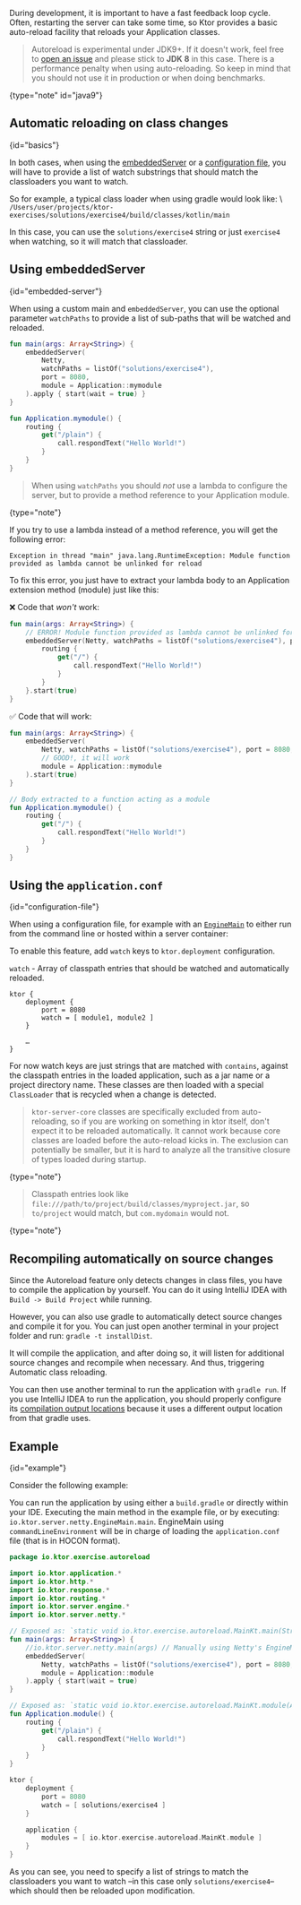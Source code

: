 [//]: # (title: Autoreload)
[//]: # (caption: Saving Time with Automatic Reloading)
[//]: # (category: servers)
[//]: # (permalink: /servers/autoreload.html)
[//]: # (keywords: autoreload watchpaths)
[//]: # (ktor_version_review: 1.0.0)

During development, it is important to have a fast feedback loop cycle. 
Often, restarting the server can take some time, so Ktor provides a basic auto-reload facility that
reloads your Application classes.

>Autoreload is experimental under JDK9+. If it doesn't work, feel free to [open an issue](https://github.com/ktorio/ktor/issues/new/choose) and 
>please stick to **JDK 8** in this case.
>There is a performance penalty when using auto-reloading. So keep in mind that you should not use it in production or when doing benchmarks.
>
{type="note" id="java9"}

## Automatic reloading on class changes
{id="basics"}

In both cases, when using the [embeddedServer](#embedded-server) or a [configuration file](#configuration-file), you will have to provide a list of watch substrings
that should match the classloaders you want to watch.

So for example, a typical class loader when using gradle would look like: \\
`/Users/user/projects/ktor-exercises/solutions/exercise4/build/classes/kotlin/main`

In this case, you can use the `solutions/exercise4` string or just `exercise4` when watching, so it will match that classloader.

## Using embeddedServer
{id="embedded-server"}

When using a custom main and `embeddedServer`,
you can use the optional parameter `watchPaths` to provide
a list of sub-paths that will be watched and reloaded.

```kotlin
fun main(args: Array<String>) {
    embeddedServer(
        Netty,
        watchPaths = listOf("solutions/exercise4"),
        port = 8080,
        module = Application::mymodule
    ).apply { start(wait = true) }
}

fun Application.mymodule() {
    routing {
        get("/plain") {
            call.respondText("Hello World!")
        }
    }
}
```

>When using `watchPaths` you should *not* use a lambda to configure the server, but to provide a method reference to your
>Application module.
>
{type="note"}

If you try to use a lambda instead of a method reference, you will get the following error:

```text
Exception in thread "main" java.lang.RuntimeException: Module function provided as lambda cannot be unlinked for reload
```

To fix this error, you just have to extract your lambda body to an Application extension method (module) just like this:


❌ Code that *won't* work:
```kotlin
fun main(args: Array<String>) {
    // ERROR! Module function provided as lambda cannot be unlinked for reload
    embeddedServer(Netty, watchPaths = listOf("solutions/exercise4"), port = 8080) {
        routing {
            get("/") {
                call.respondText("Hello World!")
            }
        }
    }.start(true)
}
```
✅ Code that will work:
```kotlin
fun main(args: Array<String>) {
    embeddedServer(
        Netty, watchPaths = listOf("solutions/exercise4"), port = 8080,
        // GOOD!, it will work 
        module = Application::mymodule
    ).start(true)
}

// Body extracted to a function acting as a module
fun Application.mymodule() {
    routing {
        get("/") {
            call.respondText("Hello World!")
        }
    }
}
```

## Using the `application.conf`
{id="configuration-file"}

When using a configuration file, for example with an [`EngineMain`](/servers/engine.html) to either run
from the command line or hosted within a server container: 

To enable this feature, add `watch` keys to `ktor.deployment` configuration. 

`watch` - Array of classpath entries that should be watched and automatically reloaded.

```text
ktor {
    deployment {
        port = 8080
        watch = [ module1, module2 ]
    }
    
    …
}
```

For now watch keys are just strings that are matched with `contains`, against the classpath entries in the loaded 
application, such as a jar name or a project directory name. 
These classes are then loaded with a special `ClassLoader` that is recycled when a change is detected.

>`ktor-server-core` classes are specifically excluded from auto-reloading, so if you are working on something in ktor itself, 
>don't expect it to be reloaded automatically. It cannot work because core classes are loaded before the auto-reload kicks in. 
>The exclusion can potentially be smaller, but it is hard to analyze all the transitive closure of types loaded during
>startup.
>
{type="note"}

>Classpath entries look like `file:///path/to/project/build/classes/myproject.jar`, so `to/project` would match, but `com.mydomain` would not.
>
{type="note"}

## Recompiling automatically on source changes

Since the Autoreload feature only detects changes in class files, you have to compile the application by yourself.
You can do it using IntelliJ IDEA with `Build -> Build Project` while running.

However, you can also use gradle to automatically detect source changes and compile it for you. You can just open
another terminal in your project folder and run: `gradle -t installDist`.

It will compile the application, and after doing so,
it will listen for additional source changes and recompile when necessary. And thus, triggering Automatic class reloading.

You can then use another terminal to run the application with `gradle run`. If you use IntelliJ IDEA to run the application, you should properly configure its [compilation output locations](https://www.jetbrains.com/help/idea/specifying-compilation-settings.html) because it uses a different output location from that gradle uses.

## Example
{id="example"}

Consider the following example:

You can run the application by using either a `build.gradle` or directly within your IDE.
Executing the main method in the example file, or by executing: `io.ktor.server.netty.EngineMain.main`.
EngineMain using `commandLineEnvironment` will be in charge of loading the `application.conf` file (that is in HOCON format).

<tabs>

```kotlin
package io.ktor.exercise.autoreload

import io.ktor.application.*
import io.ktor.http.*
import io.ktor.response.*
import io.ktor.routing.*
import io.ktor.server.engine.*
import io.ktor.server.netty.*

// Exposed as: `static void io.ktor.exercise.autoreload.MainKt.main(String[] args)`
fun main(args: Array<String>) {
    //io.ktor.server.netty.main(args) // Manually using Netty's EngineMain
    embeddedServer(
        Netty, watchPaths = listOf("solutions/exercise4"), port = 8080,
        module = Application::module
    ).apply { start(wait = true) 
}

// Exposed as: `static void io.ktor.exercise.autoreload.MainKt.module(Application receiver)`
fun Application.module() {
    routing {
        get("/plain") {
            call.respondText("Hello World!")
        }
    }
}
```



```kotlin
ktor {
    deployment {
        port = 8080
        watch = [ solutions/exercise4 ]
    }

    application {
        modules = [ io.ktor.exercise.autoreload.MainKt.module ]
    }
}
```

</tabs>

As you can see, you need to specify a list of strings to match the classloaders you want to watch –in this case only `solutions/exercise4`– which should then be reloaded upon modification.